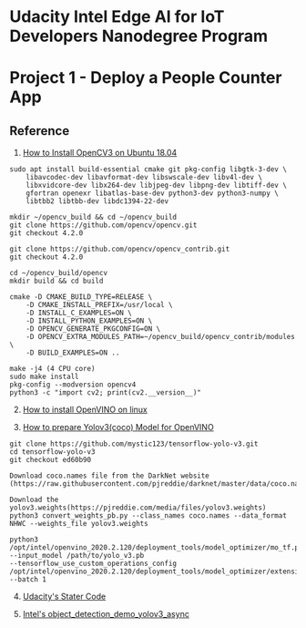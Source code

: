 # Udacity Intel Edge AI for IoT Developers Nanodegree Program

# Project 1 - Deploy a People Counter App

## Reference 
1. [How to Install OpenCV3 on Ubuntu 18.04](https://linuxize.com/post/how-to-install-opencv-on-ubuntu-18-04/)  
```
sudo apt install build-essential cmake git pkg-config libgtk-3-dev \
    libavcodec-dev libavformat-dev libswscale-dev libv4l-dev \
    libxvidcore-dev libx264-dev libjpeg-dev libpng-dev libtiff-dev \
    gfortran openexr libatlas-base-dev python3-dev python3-numpy \
    libtbb2 libtbb-dev libdc1394-22-dev

mkdir ~/opencv_build && cd ~/opencv_build
git clone https://github.com/opencv/opencv.git  
git checkout 4.2.0

git clone https://github.com/opencv/opencv_contrib.git
git checkout 4.2.0

cd ~/opencv_build/opencv
mkdir build && cd build

cmake -D CMAKE_BUILD_TYPE=RELEASE \
    -D CMAKE_INSTALL_PREFIX=/usr/local \
    -D INSTALL_C_EXAMPLES=ON \
    -D INSTALL_PYTHON_EXAMPLES=ON \
    -D OPENCV_GENERATE_PKGCONFIG=ON \
    -D OPENCV_EXTRA_MODULES_PATH=~/opencv_build/opencv_contrib/modules \
    -D BUILD_EXAMPLES=ON ..

make -j4 (4 CPU core)
sudo make install
pkg-config --modversion opencv4
python3 -c "import cv2; print(cv2.__version__)"
```
2. [How to install OpenVINO on linux](https://docs.openvinotoolkit.org/latest/_docs_install_guides_installing_openvino_linux.html)  

3. [How to prepare Yolov3(coco) Model for OpenVINO](https://docs.openvinotoolkit.org/latest/_docs_MO_DG_prepare_model_convert_model_tf_specific_Convert_YOLO_From_Tensorflow.html)
```
git clone https://github.com/mystic123/tensorflow-yolo-v3.git
cd tensorflow-yolo-v3
git checkout ed60b90

Download coco.names file from the DarkNet website (https://raw.githubusercontent.com/pjreddie/darknet/master/data/coco.names)

Download the yolov3.weights(https://pjreddie.com/media/files/yolov3.weights)
python3 convert_weights_pb.py --class_names coco.names --data_format NHWC --weights_file yolov3.weights

python3 /opt/intel/openvino_2020.2.120/deployment_tools/model_optimizer/mo_tf.py
--input_model /path/to/yolo_v3.pb
--tensorflow_use_custom_operations_config /opt/intel/openvino_2020.2.120/deployment_tools/model_optimizer/extensions/front/tf/yolo_v3.json
--batch 1

```
4. [Udacity's Stater Code](https://github.com/udacity/nd131-openvino-fundamentals-project-starter)  

5. [Intel's object_detection_demo_yolov3_async](https://github.com/sijoonlee/intel_lot_dev_course/tree/master/nd131-openvino-fundamentals-project-starter/object_detection_demo_yolov3_async)

# 
